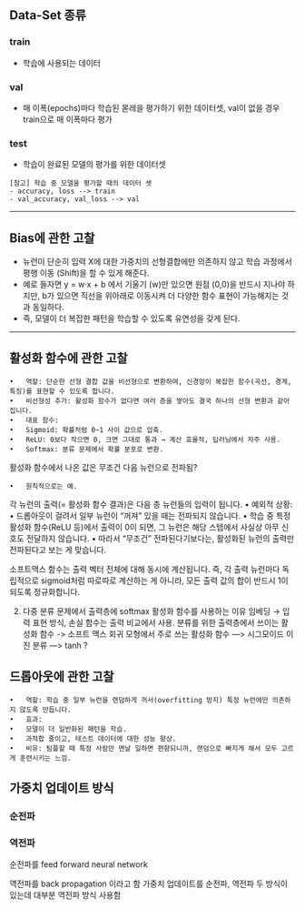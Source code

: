
## Data-Set 종류

### train
- 학습에 사용되는 데이터

### val
- 매 이폭(epochs)마다 학습된 몯레을 평가하기 위한 데이터셋, val이 없을 경우 train으로 매 이폭마다 평가

### test
- 학습이 완료된 모델의 평가를 위한 데이터셋

```
[참고] 학습 중 모델을 평가할 때의 데이터 셋
- accuracy, loss --> train
- val_accuracy, val_loss --> val
```

---

## Bias에 관한 고찰
- 뉴런이 단순히 입력 X에 대한 가중치의 선형결합에만 의존하지 않고 학습 과정에서 평행 이동 (Shift)을 할 수 있게 해준다.
- 예로 들자면 y = w·x + b 에서 기울기 (w)만 있으면 원점 (0,0)을 반드시 지나야 하지만, b가 있으면 직선을 위아래로 이동시켜 더 다양한 함수 표현이 가능해지는 것과 동일하다.
- 즉, 모델이 더 복잡한 패턴을 학습할 수 있도록 유연성을 갖게 된다.

---

## 활성화 함수에 관한 고찰

	•	역할: 단순한 선형 결합 값을 비선형으로 변환하여, 신경망이 복잡한 함수(곡선, 경계, 특징)를 표현할 수 있도록 합니다.
	•	비선형성 추가: 활성화 함수가 없다면 여러 층을 쌓아도 결국 하나의 선형 변환과 같아집니다.
	•	대표 함수:
	•	Sigmoid: 확률처럼 0~1 사이 값으로 압축.
	•	ReLU: 0보다 작으면 0, 크면 그대로 통과 → 계산 효율적, 딥러닝에서 자주 사용.
	•	Softmax: 분류 문제에서 확률 분포로 변환.


활성화 함수에서 나온 값은 무조건 다음 뉴런으로 전파됨?

	•	원칙적으로는 예.
각 뉴런의 출력(= 활성화 함수 결과)은 다음 층 뉴런들의 입력이 됩니다.
	•	예외적 상황:
	•	드롭아웃이 걸려서 일부 뉴런이 “꺼져” 있을 때는 전파되지 않습니다.
	•	학습 중 특정 활성화 함수(ReLU 등)에서 출력이 0이 되면, 그 뉴런은 해당 스텝에서 사실상 아무 신호도 전달하지 않습니다.
	•	따라서 “무조건” 전파된다기보다는, 활성화된 뉴런의 출력만 전파된다고 보는 게 맞습니다.



소프트맥스 함수는 출력 벡터 전체에 대해 동시에 계산됩니다.
즉, 각 출력 뉴런마다 독립적으로 sigmoid처럼 따로따로 계산하는 게 아니라, 모든 출력 값의 합이 반드시 1이 되도록 정규화합니다.


2. 다중 분류 문제에서 출력층에 softmax 활성화 함수를 사용하는 이유
임베딩 → 입력 표현 방식, 손실 함수는 출력 비교에서 사용.
분류를 위한 출력층에서 쓰이는 활성화 함수 -> 소프트 맥스
회귀 모형에서 주로 쓰는 활성화 함수 —> 시그모이드
이진 분류 —> tanh ?


## 드롭아웃에 관한 고찰

	•	역할: 학습 중 일부 뉴런을 랜덤하게 꺼서(overfitting 방지) 특정 뉴런에만 의존하지 않도록 만듭니다.
	•	효과:
	•	모델이 더 일반화된 패턴을 학습.
	•	과적합 줄이고, 테스트 데이터에 대한 성능 향상.
	•	비유: 팀플할 때 특정 사람만 맨날 일하면 편향되니까, 랜덤으로 빠지게 해서 모두 고르게 훈련시키는 느낌.




## 가중치 업데이트 방식


### 순전파


### 역전파


순전파를 feed forward neural network

역전파를 back propagation 이라고 함
가중치 업데이트를 순전파, 역전파 두 방식이 있는데 대부분 역전파 방식 사용함


